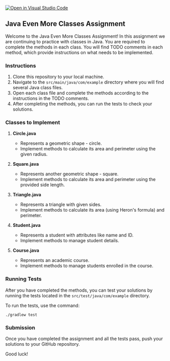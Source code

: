 [![Open in Visual Studio Code](https://classroom.github.com/assets/open-in-vscode-718a45dd9cf7e7f842a935f5ebbe5719a5e09af4491e668f4dbf3b35d5cca122.svg)](https://classroom.github.com/online_ide?assignment_repo_id=12342907&assignment_repo_type=AssignmentRepo)
## Java Even More Classes Assignment

Welcome to the Java Even More Classes Assignment! In this assignment we are continuing to practice with classes in Java. You are required to complete the methods in each class. You will find TODO comments in each method, which provide instructions on what needs to be implemented.

### Instructions

1. Clone this repository to your local machine.
2. Navigate to the `src/main/java/com/example` directory where you will find several Java class files.
3. Open each class file and complete the methods according to the instructions in the TODO comments.
4. After completing the methods, you can run the tests to check your solutions.

### Classes to Implement

1. **Circle.java**
    - Represents a geometric shape - circle.
    - Implement methods to calculate its area and perimeter using the given radius.

2. **Square.java**
    - Represents another geometric shape - square.
    - Implement methods to calculate its area and perimeter using the provided side length.

3. **Triangle.java**
    - Represents a triangle with given sides.
    - Implement methods to calculate its area (using Heron's formula) and perimeter.

4. **Student.java**
    - Represents a student with attributes like name and ID.
    - Implement methods to manage student details.

5. **Course.java**
    - Represents an academic course.
    - Implement methods to manage students enrolled in the course.

### Running Tests

After you have completed the methods, you can test your solutions by running the tests located in the `src/test/java/com/example` directory.

To run the tests, use the command:

```
./gradlew test
```

### Submission

Once you have completed the assignment and all the tests pass, push your solutions to your GitHub repository.

Good luck!
